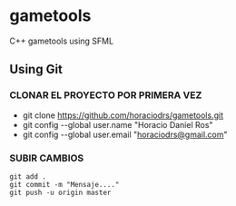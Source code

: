 # gametools
C++ gametools using SFML

## **Using Git**

### **CLONAR EL PROYECTO POR PRIMERA VEZ**
- git clone  https://github.com/horaciodrs/gametools.git
- git config --global user.name "Horacio Daniel Ros"
- git config --global user.email "horaciodrs@gmail.com"
 
### **SUBIR CAMBIOS**
```git
git add .
git commit -m "Mensaje...."
git push -u origin master
```

